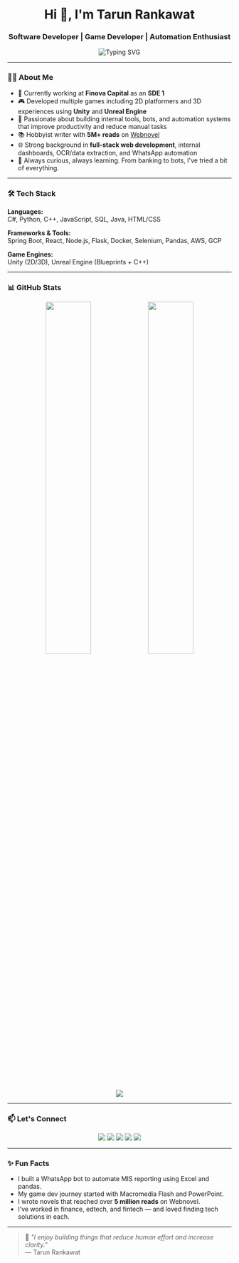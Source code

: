 <h1 align="center">Hi 👋, I'm Tarun Rankawat</h1>
<h3 align="center">Software Developer | Game Developer | Automation Enthusiast</h3>

<p align="center">
  <img src="https://readme-typing-svg.herokuapp.com?font=Fira+Code&size=28&pause=1000&center=true&vCenter=true&width=1000&lines=Full-Stack+Developer;Game+Developer+(Unity%2C+Unreal);Automation+and+Tooling+Specialist;Writer+with+5M%2B+Reads" alt="Typing SVG" />
</p>

---

### 👨‍💻 About Me

- 💼 Currently working at **Finova Capital** as an **SDE 1**
- 🎮 Developed multiple games including 2D platformers and 3D experiences using **Unity** and **Unreal Engine**
- 🤖 Passionate about building internal tools, bots, and automation systems that improve productivity and reduce manual tasks
- 📚 Hobbyist writer with **5M+ reads** on [Webnovel](https://www.webnovel.com/profile/4300092942)
- 🌐 Strong background in **full-stack web development**, internal dashboards, OCR/data extraction, and WhatsApp automation
- 🧠 Always curious, always learning. From banking to bots, I've tried a bit of everything.

---

### 🛠️ Tech Stack

**Languages:**  
C#, Python, C++, JavaScript, SQL, Java, HTML/CSS

**Frameworks & Tools:**  
Spring Boot, React, Node.js, Flask, Docker, Selenium, Pandas, AWS, GCP

**Game Engines:**  
Unity (2D/3D), Unreal Engine (Blueprints + C++)

---

### 📊 GitHub Stats

<p align="center">
  <img width="45%" src="https://github-readme-stats.vercel.app/api?username=Lumpish-Haggard&show_icons=true&theme=dracula" />
  <img width="45%" src="https://github-readme-streak-stats.herokuapp.com?user=Lumpish-Haggard&theme=dracula" />
</p>

<p align="center">
  <img src="https://github-profile-summary-cards.vercel.app/api/cards/profile-details?username=Lumpish-Haggard&theme=dracula" />
</p>

---

### 📫 Let's Connect

<p align="center">
  <a href="https://linkedin.com/in/rankawat"><img src="https://img.shields.io/badge/LinkedIn-0077B5?style=for-the-badge&logo=linkedin&logoColor=white"/></a>
  <a href="https://twitter.com/lumpish_haggard"><img src="https://img.shields.io/badge/Twitter-1DA1F2?style=for-the-badge&logo=twitter&logoColor=white"/></a>
  <a href="mailto:tarunrankawat@gmail.com"><img src="https://img.shields.io/badge/Gmail-D14836?style=for-the-badge&logo=gmail&logoColor=white"/></a>
  <a href="https://www.instagram.com/lumpish_haggard/"><img src="https://img.shields.io/badge/Instagram-E4405F?style=for-the-badge&logo=instagram&logoColor=white"/></a>
  <a href="https://www.youtube.com/user/TarunRankawat/"><img src="https://img.shields.io/badge/YouTube-FF0000?style=for-the-badge&logo=youtube&logoColor=white"/></a>
</p>

---

### ✨ Fun Facts

- I built a WhatsApp bot to automate MIS reporting using Excel and pandas.
- My game dev journey started with Macromedia Flash and PowerPoint.
- I wrote novels that reached over **5 million reads** on Webnovel.
- I’ve worked in finance, edtech, and fintech — and loved finding tech solutions in each.

---

> 🧩 _"I enjoy building things that reduce human effort and increase clarity."_  
> — Tarun Rankawat
